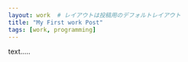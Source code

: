 ```yaml
---
layout: work  # レイアウトは投稿用のデフォルトレイアウト
title: "My First work Post"
tags: [work, programming]
---
```

text.....
